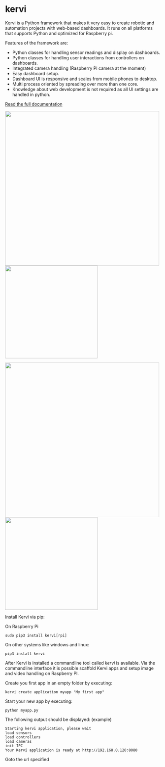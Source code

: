 # kervi
Kervi is a Python framework that makes it very easy to create robotic and automation projects with web-based dashboards.
It runs on all platforms that supports Python and optimized for Raspberry pi. 

Features of the framework are:
* Python classes for handling sensor readings and display on dashboards.
* Python classes for handling user interactions from controllers on dashboards.
* Integrated camera handling (Raspberry PI camera at the moment)
* Easy dashboard setup.
* Dashboard UI is responsive and scales from mobile phones to desktop.
* Multi process oriented by spreading over more than one core.
* Knowledge about web development is not required as all UI settings are handled in python.


[Read the full documentation](https://kervi.github.io/)

<img src="https://kervi.github.io/_images/dashboard_browser.png" width="500"> <img src="https://kervi.github.io/_images/dashboard_mobile.png" width="300">

<img src="https://kervi.github.io/_images/dashboard_cam.png" width="500"> <img src="https://kervi.github.io/_images/panel_cam.png" width="300">


Install Kervi via pip:

On Raspberry Pi

```
sudo pip3 install kervi[rpi]
```

On other systems like windows and linux:
```
pip3 install kervi
```

After Kervi is installed a commandline tool called *kervi* is available.
Via the commandline interface it is possible scaffold Kervi apps and
setup image and video handling on Raspberry PI.

Create you first app in an empty folder by executing:
```
kervi create application myapp "My first app"
```

Start your new app by executing: 
```
python myapp.py
```

The following output should be displayed:
(example)
```
Starting kervi application, please wait
load sensors
load controllers
load cameras
init IPC
Your Kervi application is ready at http://192.168.0.120:8080
```

Goto the url specified

